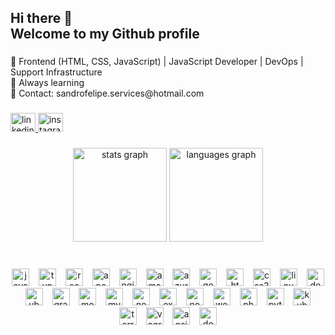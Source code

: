 <h2 align="left">Hi there 👋<br>Welcome to my Github profile</h2>

###

<p align="left">🔭 Frontend (HTML, CSS, JavaScript) | JavaScript Developer | DevOps | Support Infrastructure<br>🌱 Always learning<br>📧 Contact: sandrofelipe.services@hotmail.com</p>

###

<div align="left">
  <a href="https://www.linkedin.com/in/osandrofelipe/" target="_blank">
  <img src="https://raw.githubusercontent.com/maurodesouza/profile-readme-generator/master/src/assets/icons/social/linkedin/default.svg" width="40" height="30" alt="linkedin logo"  />
  </a>
  <a href="https://www.instagram.com/osandrofelipe/" target="_blank">
    <img src="https://raw.githubusercontent.com/maurodesouza/profile-readme-generator/master/src/assets/icons/social/instagram/default.svg" width="40" height="30" alt="instagram logo"  />
  </a>
</div>

###

<div align="center">
  <img src="https://github-readme-stats.vercel.app/api?username=osandrofelipe&hide_title=false&hide_rank=false&show_icons=true&include_all_commits=true&count_private=true&disable_animations=false&theme=dark&locale=en&hide_border=false&order=1" height="150" alt="stats graph"  />
  <img src="https://github-readme-stats.vercel.app/api/top-langs?username=osandrofelipe&locale=en&hide_title=false&layout=compact&card_width=320&langs_count=5&theme=dark&hide_border=false&order=2" height="150" alt="languages graph"  />
</div>

###

<br clear="both">

<div align="center">
  <img src="https://cdn.jsdelivr.net/gh/devicons/devicon/icons/javascript/javascript-original.svg" height="28" alt="javascript logo"  />
  <img width="7" />
  <img src="https://img.shields.io/badge/TypeScript-3178C6?logo=typescript&logoColor=white&style=for-the-badge" height="28" alt="typescript logo"  />
  <img width="7" />
  <img src="https://img.shields.io/badge/React-61DAFB?logo=react&logoColor=black&style=for-the-badge" height="28" alt="react logo"  />
  <img width="7" />
  <img src="https://img.shields.io/badge/Apache-D22128?logo=apache&logoColor=white&style=for-the-badge" height="28" alt="apache logo"  />
  <img width="7" />
  <img src="https://img.shields.io/badge/NGINX-009639?logo=nginx&logoColor=white&style=for-the-badge" height="28" alt="nginx logo"  />
  <img width="7" />
  <img src="https://img.shields.io/badge/Amazon AWS-232F3E?logo=amazonaws&logoColor=white&style=for-the-badge" height="28" alt="amazonwebservices logo"  />
  <img width="7" />
  <img src="https://img.shields.io/badge/Microsoft Azure-0078D4?logo=microsoftazure&logoColor=white&style=for-the-badge" height="28" alt="azure logo"  />
  <img width="7" />
  <img src="https://img.shields.io/badge/Google Cloud-4285F4?logo=googlecloud&logoColor=white&style=for-the-badge" height="28" alt="googlecloud logo"  />
  <img width="7" />
  <img src="https://img.shields.io/badge/HTML5-E34F26?logo=html5&logoColor=white&style=for-the-badge" height="28" alt="html5 logo"  />
  <img width="7" />
  <img src="https://img.shields.io/badge/CSS3-1572B6?logo=css3&logoColor=white&style=for-the-badge" height="28" alt="css3 logo"  />
  <img width="7" />
  <img src="https://img.shields.io/badge/Linux-FCC624?logo=linux&logoColor=black&style=for-the-badge" height="28" alt="linux logo"  />
  <img width="7" />
  <img src="https://img.shields.io/badge/Debian-A81D33?logo=debian&logoColor=white&style=for-the-badge" height="28" alt="debian logo"  />
  <img width="7" />
  <img src="https://img.shields.io/badge/Ubuntu-E95420?logo=ubuntu&logoColor=white&style=for-the-badge" height="28" alt="ubuntu logo"  />
  <img width="7" />
  <img src="https://img.shields.io/badge/Grafana-F46800?logo=grafana&logoColor=black&style=for-the-badge" height="28" alt="grafana logo"  />
  <img width="7" />
  <img src="https://img.shields.io/badge/MongoDB-47A248?logo=mongodb&logoColor=white&style=for-the-badge" height="28" alt="mongodb logo"  />
  <img width="7" />
  <img src="https://img.shields.io/badge/MySQL-4479A1?logo=mysql&logoColor=white&style=for-the-badge" height="28" alt="mysql logo"  />
  <img width="7" />
  <img src="https://img.shields.io/badge/Next.js-000000?logo=nextdotjs&logoColor=white&style=for-the-badge" height="28" alt="nextjs logo"  />
  <img width="7" />
  <img src="https://img.shields.io/badge/Express-000000?logo=express&logoColor=white&style=for-the-badge" height="28" alt="express logo"  />
  <img width="7" />
  <img src="https://img.shields.io/badge/Node.js-339933?logo=nodedotjs&logoColor=white&style=for-the-badge" height="28" alt="nodejs logo"  />
  <img width="7" />
  <img src="https://img.shields.io/badge/WordPress-21759B?logo=wordpress&logoColor=white&style=for-the-badge" height="28" alt="wordpress logo"  />
  <img width="7" />
  <img src="https://img.shields.io/badge/Adobe Photoshop-31A8FF?logo=adobephotoshop&logoColor=black&style=for-the-badge" height="28" alt="photoshop logo"  />
  <img width="7" />
  <img src="https://img.shields.io/badge/Python-3776AB?logo=python&logoColor=white&style=for-the-badge" height="28" alt="python logo"  />
  <img width="7" />
  <img src="https://img.shields.io/badge/Kubernetes-326CE5?logo=kubernetes&logoColor=white&style=for-the-badge" height="28" alt="kubernetes logo"  />
  <img width="7" />
  <img src="https://img.shields.io/badge/Terraform-7B42BC?logo=terraform&logoColor=white&style=for-the-badge" height="28" alt="terraform logo"  />
  <img width="7" />
  <img src="https://img.shields.io/badge/Vagrant-1868F2?logo=vagrant&logoColor=white&style=for-the-badge" height="28" alt="vagrant logo"  />
  <img width="7" />
  <img src="https://img.shields.io/badge/Ansible-EE0000?logo=ansible&logoColor=white&style=for-the-badge" height="28" alt="ansible logo"  />
  <img width="7" />
  <img src="https://img.shields.io/badge/Docker-2496ED?logo=docker&logoColor=white&style=for-the-badge" height="28" alt="docker logo"  />
</div>

###
